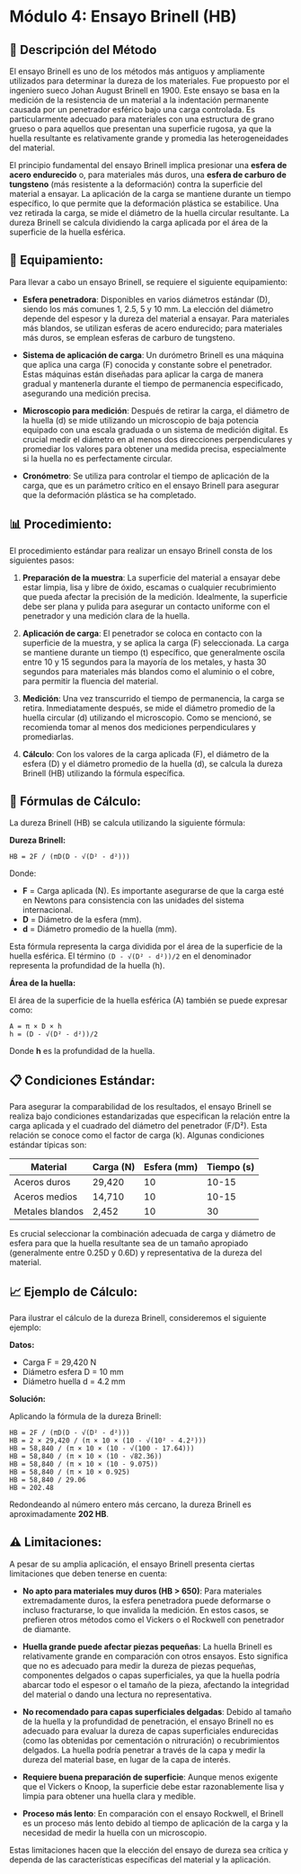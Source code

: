 

# Módulo 4: Ensayo Brinell (HB)

## 📏 Descripción del Método

El ensayo Brinell es uno de los métodos más antiguos y ampliamente utilizados para determinar la dureza de los materiales. Fue propuesto por el ingeniero sueco Johan August Brinell en 1900. Este ensayo se basa en la medición de la resistencia de un material a la indentación permanente causada por un penetrador esférico bajo una carga controlada. Es particularmente adecuado para materiales con una estructura de grano grueso o para aquellos que presentan una superficie rugosa, ya que la huella resultante es relativamente grande y promedia las heterogeneidades del material.

El principio fundamental del ensayo Brinell implica presionar una **esfera de acero endurecido** o, para materiales más duros, una **esfera de carburo de tungsteno** (más resistente a la deformación) contra la superficie del material a ensayar. La aplicación de la carga se mantiene durante un tiempo específico, lo que permite que la deformación plástica se estabilice. Una vez retirada la carga, se mide el diámetro de la huella circular resultante. La dureza Brinell se calcula dividiendo la carga aplicada por el área de la superficie de la huella esférica.

## 🔧 Equipamiento:

Para llevar a cabo un ensayo Brinell, se requiere el siguiente equipamiento:

-   **Esfera penetradora**: Disponibles en varios diámetros estándar (D), siendo los más comunes 1, 2.5, 5 y 10 mm. La elección del diámetro depende del espesor y la dureza del material a ensayar. Para materiales más blandos, se utilizan esferas de acero endurecido; para materiales más duros, se emplean esferas de carburo de tungsteno.

-   **Sistema de aplicación de carga**: Un durómetro Brinell es una máquina que aplica una carga (F) conocida y constante sobre el penetrador. Estas máquinas están diseñadas para aplicar la carga de manera gradual y mantenerla durante el tiempo de permanencia especificado, asegurando una medición precisa.

-   **Microscopio para medición**: Después de retirar la carga, el diámetro de la huella (d) se mide utilizando un microscopio de baja potencia equipado con una escala graduada o un sistema de medición digital. Es crucial medir el diámetro en al menos dos direcciones perpendiculares y promediar los valores para obtener una medida precisa, especialmente si la huella no es perfectamente circular.

-   **Cronómetro**: Se utiliza para controlar el tiempo de aplicación de la carga, que es un parámetro crítico en el ensayo Brinell para asegurar que la deformación plástica se ha completado.

## 📊 Procedimiento:

El procedimiento estándar para realizar un ensayo Brinell consta de los siguientes pasos:

1.  **Preparación de la muestra**: La superficie del material a ensayar debe estar limpia, lisa y libre de óxido, escamas o cualquier recubrimiento que pueda afectar la precisión de la medición. Idealmente, la superficie debe ser plana y pulida para asegurar un contacto uniforme con el penetrador y una medición clara de la huella.

2.  **Aplicación de carga**: El penetrador se coloca en contacto con la superficie de la muestra, y se aplica la carga (F) seleccionada. La carga se mantiene durante un tiempo (t) específico, que generalmente oscila entre 10 y 15 segundos para la mayoría de los metales, y hasta 30 segundos para materiales más blandos como el aluminio o el cobre, para permitir la fluencia del material.

3.  **Medición**: Una vez transcurrido el tiempo de permanencia, la carga se retira. Inmediatamente después, se mide el diámetro promedio de la huella circular (d) utilizando el microscopio. Como se mencionó, se recomienda tomar al menos dos mediciones perpendiculares y promediarlas.

4.  **Cálculo**: Con los valores de la carga aplicada (F), el diámetro de la esfera (D) y el diámetro promedio de la huella (d), se calcula la dureza Brinell (HB) utilizando la fórmula específica.

## 🧮 Fórmulas de Cálculo:

La dureza Brinell (HB) se calcula utilizando la siguiente fórmula:

**Dureza Brinell:**

```
HB = 2F / (πD(D - √(D² - d²)))
```

Donde:

-   **F** = Carga aplicada (N). Es importante asegurarse de que la carga esté en Newtons para consistencia con las unidades del sistema internacional.
-   **D** = Diámetro de la esfera (mm).
-   **d** = Diámetro promedio de la huella (mm).

Esta fórmula representa la carga dividida por el área de la superficie de la huella esférica. El término `(D - √(D² - d²))/2` en el denominador representa la profundidad de la huella (h).

**Área de la huella:**

El área de la superficie de la huella esférica (A) también se puede expresar como:

```
A = π × D × h
h = (D - √(D² - d²))/2
```

Donde **h** es la profundidad de la huella.

## 📋 Condiciones Estándar:

Para asegurar la comparabilidad de los resultados, el ensayo Brinell se realiza bajo condiciones estandarizadas que especifican la relación entre la carga aplicada y el cuadrado del diámetro del penetrador (F/D²). Esta relación se conoce como el factor de carga (k). Algunas condiciones estándar típicas son:

| Material | Carga (N) | Esfera (mm) | Tiempo (s) |
|---|---|---|---|
| Aceros duros | 29,420 | 10 | 10-15 |
| Aceros medios | 14,710 | 10 | 10-15 |
| Metales blandos | 2,452 | 10 | 30 |

Es crucial seleccionar la combinación adecuada de carga y diámetro de esfera para que la huella resultante sea de un tamaño apropiado (generalmente entre 0.25D y 0.6D) y representativa de la dureza del material.

## 📈 Ejemplo de Cálculo:

Para ilustrar el cálculo de la dureza Brinell, consideremos el siguiente ejemplo:

**Datos:**

-   Carga F = 29,420 N
-   Diámetro esfera D = 10 mm
-   Diámetro huella d = 4.2 mm

**Solución:**

Aplicando la fórmula de la dureza Brinell:

```
HB = 2F / (πD(D - √(D² - d²)))
HB = 2 × 29,420 / (π × 10 × (10 - √(10² - 4.2²)))
HB = 58,840 / (π × 10 × (10 - √(100 - 17.64)))
HB = 58,840 / (π × 10 × (10 - √82.36))
HB = 58,840 / (π × 10 × (10 - 9.075))
HB = 58,840 / (π × 10 × 0.925)
HB = 58,840 / 29.06
HB ≈ 202.48
```

Redondeando al número entero más cercano, la dureza Brinell es aproximadamente **202 HB**.

## ⚠️ Limitaciones:

A pesar de su amplia aplicación, el ensayo Brinell presenta ciertas limitaciones que deben tenerse en cuenta:

-   **No apto para materiales muy duros (HB > 650)**: Para materiales extremadamente duros, la esfera penetradora puede deformarse o incluso fracturarse, lo que invalida la medición. En estos casos, se prefieren otros métodos como el Vickers o el Rockwell con penetrador de diamante.

-   **Huella grande puede afectar piezas pequeñas**: La huella Brinell es relativamente grande en comparación con otros ensayos. Esto significa que no es adecuado para medir la dureza de piezas pequeñas, componentes delgados o capas superficiales, ya que la huella podría abarcar todo el espesor o el tamaño de la pieza, afectando la integridad del material o dando una lectura no representativa.

-   **No recomendado para capas superficiales delgadas**: Debido al tamaño de la huella y la profundidad de penetración, el ensayo Brinell no es adecuado para evaluar la dureza de capas superficiales endurecidas (como las obtenidas por cementación o nitruración) o recubrimientos delgados. La huella podría penetrar a través de la capa y medir la dureza del material base, en lugar de la capa de interés.

-   **Requiere buena preparación de superficie**: Aunque menos exigente que el Vickers o Knoop, la superficie debe estar razonablemente lisa y limpia para obtener una huella clara y medible.

-   **Proceso más lento**: En comparación con el ensayo Rockwell, el Brinell es un proceso más lento debido al tiempo de aplicación de la carga y la necesidad de medir la huella con un microscopio.

Estas limitaciones hacen que la elección del ensayo de dureza sea crítica y dependa de las características específicas del material y la aplicación.


